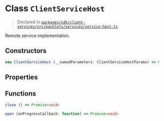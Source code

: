 # Class `ClientServiceHost`
> Declared in [`packages/sdk/client-services/src/packlets/services/service-host.ts`]()

Remote service implementation.

## Constructors
```ts
new ClientServiceHost (__namedParameters: ClientServiceHostParams) => ClientServiceHost
```

## Properties


## Functions
```ts
close () => Promise<void>
```
```ts
open (onProgressCallback: function) => Promise<void>
```